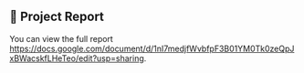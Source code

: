 ## 📄 Project Report

You can view the full report https://docs.google.com/document/d/1nI7medjfWvbfpF3B01YM0Tk0zeQpJxBWacskfLHeTeo/edit?usp=sharing.
